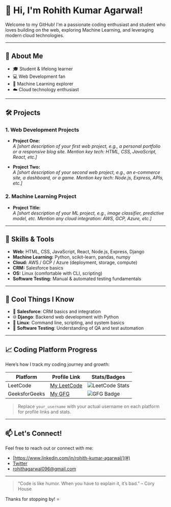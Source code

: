 # 👋 Hi, I'm Rohith Kumar Agarwal!

Welcome to my GitHub! I'm a passionate coding enthusiast and student who loves building on the web, exploring Machine Learning, and leveraging modern cloud technologies.

---

## 🚀 About Me

- 🎓 Student & lifelong learner
- 💻 Web Development fan
- 🤖 Machine Learning explorer
- ☁️ Cloud technology enthusiast

---

## 🛠️ Projects

### 1. Web Development Projects
- **Project One:**  
  *A [short description of your first web project, e.g., a personal portfolio or a responsive blog site. Mention key tech: HTML, CSS, JavaScript, React, etc.]*

- **Project Two:**  
  *A [short description of your second web project, e.g., an e-commerce site, a dashboard, or a game. Mention key tech: Node.js, Express, APIs, etc.]*

### 2. Machine Learning Project
- **Project Title:**  
  *A [short description of your ML project, e.g., image classifier, predictive model, etc. Mention any cloud integration: AWS, GCP, Azure, etc.]*

---

## 🧰 Skills & Tools

- **Web:** HTML, CSS, JavaScript, React, Node.js, Express, Django
- **Machine Learning:** Python, scikit-learn, pandas, numpy
- **Cloud:** AWS / GCP / Azure (deployment, storage, compute)
- **CRM:** Salesforce basics
- **OS:** Linux (comfortable with CLI, scripting)
- **Software Testing:** Manual & automated testing fundamentals

---

## 🌟 Cool Things I Know

- 🚀 **Salesforce**: CRM basics and integration
- 🌐 **Django**: Backend web development with Python
- 🐧 **Linux**: Command line, scripting, and system basics
- 🧪 **Software Testing**: Understanding of QA and test automation

---

## 📈 Coding Platform Progress

Here’s how I track my coding journey and growth:

| Platform      | Profile Link                                                     | Stats/Badges                              |
|---------------|------------------------------------------------------------------|-------------------------------------------|
| LeetCode      | [My LeetCode](https://leetcode.com/rohithagarwal096)                | ![LeetCode Stats](https://leetcard.jacoblin.cool/rohithagarwal096?theme=light&font=Roboto&ext=contest) |
| GeeksforGeeks | [My GFG](https://auth.geeksforgeeks.org/user/rohithagarwal)      | ![GFG Badge](https://img.shields.io/badge/GeeksforGeeks-Progress-brightgreen) |

> Replace `your_username` with your actual username on each platform for profile links and stats.

---

## 📫 Let's Connect!

Feel free to reach out or connect with me:
- [https://www.linkedin.com/in/rohith-kumar-agarwal/](#)
- [Twitter](#)
- [rohithagarwal096@gmail.com](#)

---

> “Code is like humor. When you have to explain it, it’s bad.” – Cory House

Thanks for stopping by! ⭐
